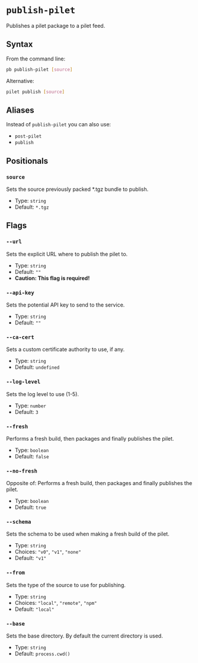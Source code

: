 # `publish-pilet`

Publishes a pilet package to a pilet feed.

## Syntax

From the command line:

```sh
pb publish-pilet [source]
```

Alternative:

```sh
pilet publish [source]
```

## Aliases

Instead of `publish-pilet` you can also use:

- `post-pilet`
- `publish`

## Positionals

### `source`

Sets the source previously packed *.tgz bundle to publish.

- Type: `string`
- Default: `*.tgz`

## Flags

### `--url`

Sets the explicit URL where to publish the pilet to.

- Type: `string`
- Default: `""`
- **Caution: This flag is required!**

### `--api-key`

Sets the potential API key to send to the service.

- Type: `string`
- Default: `""`

### `--ca-cert`

Sets a custom certificate authority to use, if any.

- Type: `string`
- Default: `undefined`

### `--log-level`

Sets the log level to use (1-5).

- Type: `number`
- Default: `3`

### `--fresh`

Performs a fresh build, then packages and finally publishes the pilet.

- Type: `boolean`
- Default: `false`

### `--no-fresh`

Opposite of:
Performs a fresh build, then packages and finally publishes the pilet.

- Type: `boolean`
- Default: `true`

### `--schema`

Sets the schema to be used when making a fresh build of the pilet.

- Type: `string`
- Choices: `"v0"`, `"v1"`, `"none"`
- Default: `"v1"`

### `--from`

Sets the type of the source to use for publishing.

- Type: `string`
- Choices: `"local"`, `"remote"`, `"npm"`
- Default: `"local"`

### `--base`

Sets the base directory. By default the current directory is used.

- Type: `string`
- Default: `process.cwd()`
